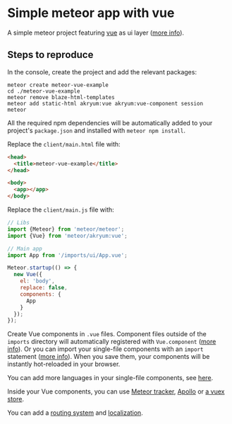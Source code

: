 # Simple meteor app with vue

A simple meteor project featuring [vue](https://vuejs.org/) as ui layer ([more info](https://github.com/Akryum/meteor-vue-component)).

## Steps to reproduce

In the console, create the project and add the relevant packages:

    meteor create meteor-vue-example
    cd ./meteor-vue-example
    meteor remove blaze-html-templates
    meteor add static-html akryum:vue akryum:vue-component session
    meteor

All the required npm dependencies will be automatically added to your project's `package.json` and installed with `meteor npm install`.

Replace the `client/main.html` file with:

```html
<head>
  <title>meteor-vue-example</title>
</head>

<body>
  <app></app>
</body>
```

Replace the `client/main.js` file with:

```javascript
// Libs
import {Meteor} from 'meteor/meteor';
import {Vue} from 'meteor/akryum:vue';

// Main app
import App from '/imports/ui/App.vue';

Meteor.startup(() => {
  new Vue({
    el: 'body',
    replace: false,
    components: {
      App
    }
  });
});
```

Create Vue components in `.vue` files. Component files outside of the `imports` directory will automatically registered with `Vue.component` ([more info](https://github.com/Akryum/meteor-vue-component/tree/master/packages/vue-component#global-vue-components)). Or you can import your single-file components with an `import` statement ([more info](https://github.com/Akryum/meteor-vue-component/tree/master/packages/vue-component#manual-import)). When you save them, your components will be instantly hot-reloaded in your browser.

You can add more languages in your single-file components, see [here](https://github.com/Akryum/meteor-vue-component/tree/master/packages/vue-component#language-packages).

Inside your Vue components, you can use [Meteor tracker](https://github.com/Akryum/meteor-vue-component/tree/master/packages/vue#usage), [Apollo](https://github.com/Akryum/meteor-vue-component/tree/master/packages/vue-apollo#installation) or [a vuex store](https://github.com/Akryum/meteor-vue-component/tree/master/packages/vuex#installation).

You can add a [routing system](https://github.com/Akryum/meteor-vue-component/tree/master/packages/vue-router#installation) and [localization](https://github.com/Akryum/meteor-vue-component/tree/master/packages/vue-i18n#installation).
